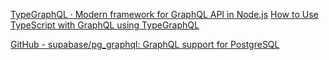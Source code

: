 
[TypeGraphQL · Modern framework for GraphQL API in Node.js](https://typegraphql.com/)
[How to Use TypeScript with GraphQL using TypeGraphQL](https://www.freecodecamp.org/news/how-to-use-typescript-with-graphql)

[GitHub - supabase/pg_graphql: GraphQL support for PostgreSQL](https://github.com/supabase/pg_graphql)
